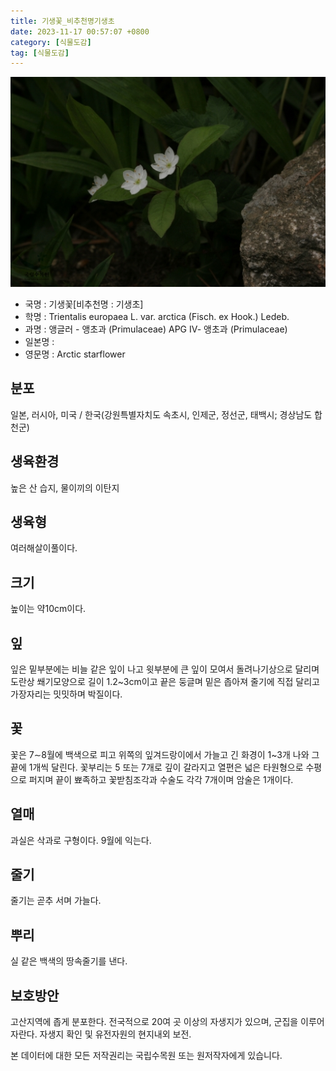 ```yaml
---
title: 기생꽃_비추천명기생초
date: 2023-11-17 00:57:07 +0800
category: [식물도감]
tag: [식물도감]
---
```




![기생꽃[비추천명 : 기생초]](/assets/img/fileUpload/plants/basic/Primulaceae/Trientalis/17038/17038_1_th2.jpg)
- 국명 : 기생꽃[비추천명 : 기생초]
- 학명 : Trientalis europaea L. var. arctica (Fisch. ex Hook.) Ledeb.
- 과명 : 앵글러 - 앵초과 (Primulaceae) APG Ⅳ- 앵초과 (Primulaceae)
- 일본명 : 
- 영문명 : Arctic starflower


## 분포
일본, 러시아, 미국 / 한국(강원특별자치도 속초시, 인제군, 정선군, 태백시; 경상남도 합천군) 
## 생육환경
높은 산 습지, 물이끼의 이탄지
## 생육형
여러해살이풀이다.
## 크기
높이는 약10cm이다.
## 잎
잎은 밑부분에는 비늘 같은 잎이 나고 윗부분에 큰 잎이 모여서 돌려나기상으로 달리며 도란상 쐐기모양으로 길이 1.2~3cm이고 끝은 둥글며 밑은 좁아져 줄기에 직접 달리고 가장자리는 밋밋하며 박질이다.
## 꽃
꽃은 7∼8월에 백색으로 피고 위쪽의 잎겨드랑이에서 가늘고 긴 화경이 1~3개 나와 그 끝에 1개씩 달린다. 꽃부리는 5 또는 7개로 깊이 갈라지고 열편은 넓은 타원형으로 수평으로 퍼지며 끝이 뾰족하고 꽃받침조각과 수술도 각각 7개이며 암술은 1개이다.
## 열매
과실은 삭과로 구형이다. 9월에 익는다. 
## 줄기
줄기는 곧추 서며 가늘다.
## 뿌리
실 같은 백색의 땅속줄기를 낸다.
## 보호방안
고산지역에 좁게 분포한다. 전국적으로 20여 곳 이상의 자생지가 있으며, 군집을 이루어 자란다. 자생지 확인 및 유전자원의 현지내외 보전.






본 데이터에 대한 모든 저작권리는 국립수목원 또는 원저작자에게 있습니다.
